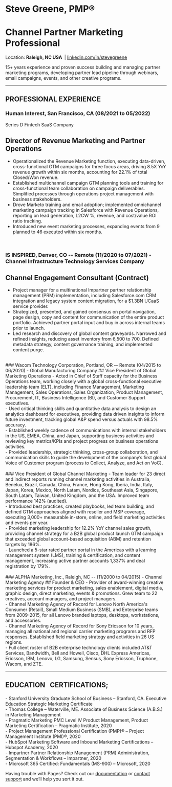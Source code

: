 # Steve Greene, PMP&reg;&nbsp;
# Channel Partner Marketing Professional
Location: <b>Raleigh, NC USA&nbsp;</b> | <a href="https://www.linkedin.com/in/stevegreene/">linkedin.com/in/stevegreene</a>

15+ years experience and proven success building and managing partner marketing programs, developing partner lead pipeline through webinars, email campaigns, events, and other creative programs.
<p></p>
<hr>
<p paraeid="{167e8fe1-fe30-48ea-9e21-31033872ace7}{168}" paraid="479438528" style="text-align: center;"><h2><strong>PROFESSIONAL EXPERIENCE&nbsp;</strong></h2>

### Human Interest, San Francisco, CA (08/2021 to 05/2022)
Series D Fintech SaaS Company 

## Director of Revenue Marketing and Partner Operations
- Operationalized the Revenue Marketing function, executing data-driven, cross-functional GTM campaigns for three focus areas, driving 8.5X YoY revenue growth within six months, accounting for 22.1% of total Closed/Won revenue.<br>
- Established multichannel campaign GTM planning tools and training for cross-functional team collaboration on campaign deliverables. Simplified processes through operations project management with business stakeholders.<br>
- Drove Marketo training and email adoption; implemented omnichannel marketing campaign tracking in Salesforce with Revenue Operations, reporting on lead generation, L2CW %, revenue, and cost/value ROI ratio tracking.<br>
- Introduced new event marketing processes, expanding events from 9 planned to 46 executed within six months.<br>
<br>

### IS INSPIRED, Denver, CO -- Remote (11/2020 to 07/2021) - Channel Infrastructure Technology Services Company
## Channel Engagement Consultant (Contract)
- Project manager for a multinational Impartner partner relationship management (PRM) implementation, including Salesforce.com CRM integration and legacy system content migration, for a $1.3BN UCaaS service provider.<br>
- Strategized, presented, and gained consensus on portal navigation, page design, copy and content for communication of the entire product portfolio. Achieved partner portal input and buy in across internal teams prior to launch.<br>
- Led research and discovery of global content graveyards. Narrowed and refined insights, reducing asset inventory from 6,500 to 700. Defined metadata strategy, content governance training, and implemented content purge.<br>
<br>
### Wacom Technology Corporation, Portland, OR -- Remote (04/2015 to 06/2020) - Global Manufacturing Company
## Vice President of Global Marketing Operations
- Acted in Chief of Staff capacity for the Business Operations team, working closely with a global cross-functional executive leadership team (ELT), including Finance Management, Marketing Management, Sales Operations, Sales Organization, Product Management, Procurement, IT, Business Intelligence (BI), and Customer Support executives.<br>
- Used critical thinking skills and quantitative data analysis to design an analytics dashboard for executives, providing data driven insights to inform future investment, tracking global A&P spend versus actuals with 98.5% accuracy.<br>
- Established weekly cadence of communications with internal stakeholders in the US, EMEA, China, and Japan, supporting business activities and reviewing key metrics/KPIs and project progress on business operations activities.<br>
- Provided leadership, strategic thinking, cross-group collaboration, and communication skills to guide the development of the company’s first global Voice of Customer program (process to Collect, Analyze, and Act on VoC).<br>
<br>
### Vice President of Global Channel Marketing
- Team leader for 23 direct and indirect reports running channel marketing activities in Australia, Benelux, Brazil, Canada, China, France, Hong Kong, Iberia, India, Italy, Japan, Korea, Mexico, North Latam, Nordics, Southeast Asia, Singapore, South Latam, Taiwan, United Kingdom, and the USA. Improved team performance 142% (audited).<br>
- Introduced best practices, created playbooks, led team building, and defined GTM approaches aligned with reseller and MSP coverage, executing 3,000+ measurable in-store, online, and field marketing activities and events per year.<br>
- Provided marketing leadership for 12.2% YoY channel sales growth, providing channel strategy for a B2B global product launch GTM campaign that exceeded global account-based acquisition (ABM) and retention targets by 186%.<br>
- Launched a 5-star rated partner portal in the Americas with a learning management system (LMS), training & certification, and content management, increasing active partner accounts 1,337% and deal registration by 179%.<br>
<br>
### ALPHA Marketing, Inc., Raleigh, NC -- (11/2000 to 04/2015) - Channel Marketing Agency
## Founder & CEO
- Provider of award-winning creative marketing services for product marketing, sales enablement, digital media, graphic design, direct marketing, events & promotions. Grew team to 22 creatives, account managers, and project managers.<br>
- Channel Marketing Agency of Record for Lenovo North America's Consumer (Retail), Small Medium Business (SMB), and Enterprise teams from 2009-2015, for all Lenovo branded laptops, desktops, workstations, and accessories.<br>
- Channel Marketing Agency of Record for Sony Ericsson for 10 years, managing all national and regional carrier marketing programs and RFP responses. Established field marketing strategy and activities in 26 US regions.<br>
- Full client roster of B2B enterprise technology clients included AT&T Services, Bandwidth, Bell and Howell, Cisco, DHL Express Americas, Ericsson, IBM, Lenovo, LG, Samsung, Sensus, Sony Ericsson, Truphone, Wacom, and ZTE.<br>
<hr>
<p paraeid="{167e8fe1-fe30-48ea-9e21-31033872ace7}{168}" paraid="479438528" style="text-align: center;"><h2><strong>EDUCATION &nbsp CERTIFICATIONS;</strong></p></h2>
- Stanford University Graduate School of Business – Stanford, CA. Executive Education Strategic Marketing Certificate<br>
- Thomas College – Waterville, ME. Associate of Business Science (A.B.S.) in Marketing Management<br>
- Pragmatic Marketing PMC Level IV Product Management, Product Marketing Certification – Pragmatic Institute, 2020<br>
- Project Management Professional Certification (PMP)® – Project Management Institute (PMI)®, 2020<br>
- HubSpot Marketing Software and Inbound Marketing Certifications – Hubspot Academy, 2020<br>
- Impartner Partner Relationship Management (PRM) Administration, Segmentation & Workflows – Impartner, 2020<br>
- Microsoft 365 Certified: Fundamentals (MS-900) – Microsoft, 2020<br>




Having trouble with Pages? Check out our [documentation](https://docs.github.com/categories/github-pages-basics/) or [contact support](https://support.github.com/contact) and we’ll help you sort it out.
